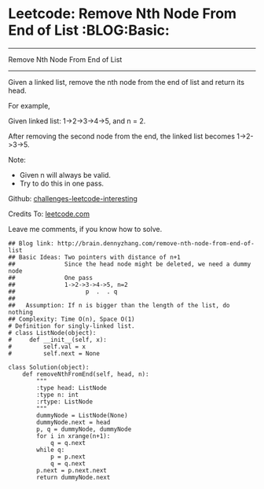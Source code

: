 # Leetcode: Remove Nth Node From End of List     :BLOG:Basic:


---

Remove Nth Node From End of List  

---

Given a linked list, remove the nth node from the end of list and return its head.  

For example,  

Given linked list: 1->2->3->4->5, and n = 2.  

After removing the second node from the end, the linked list becomes 1->2->3->5.  

Note:  
-   Given n will always be valid.
-   Try to do this in one pass.

Github: [challenges-leetcode-interesting](https://github.com/DennyZhang/challenges-leetcode-interesting/tree/master/remove-nth-node-from-end-of-list)  

Credits To: [leetcode.com](https://leetcode.com/problems/remove-nth-node-from-end-of-list/description/)  

Leave me comments, if you know how to solve.  

    ## Blog link: http://brain.dennyzhang.com/remove-nth-node-from-end-of-list
    ## Basic Ideas: Two pointers with distance of n+1
    ##              Since the head node might be deleted, we need a dummy node
    ##              One pass
    ##              1->2->3->4->5, n=2
    ##                    p  .  . q
    ##
    ##   Assumption: If n is bigger than the length of the list, do nothing
    ## Complexity: Time O(n), Space O(1)
    # Definition for singly-linked list.
    # class ListNode(object):
    #     def __init__(self, x):
    #         self.val = x
    #         self.next = None
    
    class Solution(object):
        def removeNthFromEnd(self, head, n):
            """
            :type head: ListNode
            :type n: int
            :rtype: ListNode
            """
            dummyNode = ListNode(None)
            dummyNode.next = head
            p, q = dummyNode, dummyNode
            for i in xrange(n+1):
                q = q.next
            while q:
                p = p.next
                q = q.next
            p.next = p.next.next
            return dummyNode.next